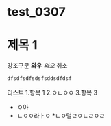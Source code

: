 # test_0307
# 제목 1

강조구문
**와우**
_와오_
~~취소~~
``` bash
dfsdfsdfsdsfsddsdfdsf
```
리스트
1.항목 1
2.ㅇㄴㅇㅇ
3.항목 3
- ㅇ아
- ㄴㅇㅇ라ㅏㅇ
*ㄴㅇ럴ㄹㅇㄴㄹㅇㄹ
